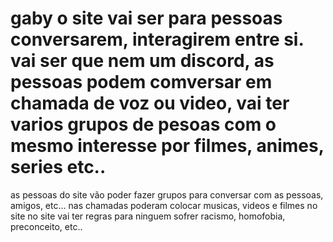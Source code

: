 # gaby o site vai ser para pessoas conversarem, interagirem entre si. vai ser que nem um discord, as pessoas podem comversar em chamada de voz ou video, vai ter varios grupos de pesoas com o mesmo interesse por filmes, animes, series etc..
as pessoas do site vão poder fazer grupos para conversar com as pessoas, amigos, etc...
nas chamadas poderam colocar musicas, videos e filmes no site
no site vai ter regras para ninguem sofrer racismo, homofobia, preconceito, etc..
